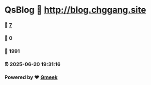 # QsBlog :link: http://blog.chggang.site 
### :page_facing_up: [7](http://blog.chggang.site/tag.html) 
### :speech_balloon: 0 
### :hibiscus: 1991 
### :alarm_clock: 2025-06-20 19:31:16 
### Powered by :heart: [Gmeek](https://github.com/Meekdai/Gmeek)

